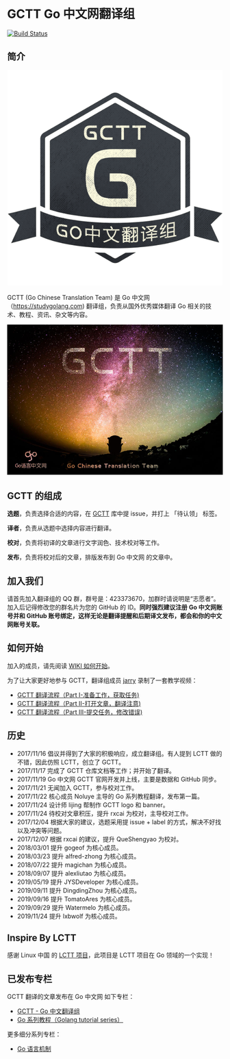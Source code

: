 # GCTT Go 中文网翻译组

[![Build Status](https://travis-ci.org/studygolang/GCTT.svg?branch=master)](https://travis-ci.org/studygolang/GCTT)

## 简介

![](logo.png)

GCTT (Go Chinese Translation Team) 是 Go 中文网（https://studygolang.com) 翻译组，负责从国外优秀媒体翻译 Go 相关的技术、教程、资讯、杂文等内容。

![](banner.jpg)

## GCTT 的组成

**选题**，负责选择合适的内容，在 [GCTT](https://github.com/studygolang/gctt) 库中提 issue，并打上 「待认领」 标签。

**译者**，负责从选题中选择内容进行翻译。

**校对**，负责将初译的文章进行文字润色、技术校对等工作。

**发布**，负责将校对后的文章，排版发布到 Go 中文网 的文章中。

## 加入我们

请首先加入翻译组的 QQ 群，群号是：423373670，加群时请说明是“志愿者”。加入后记得修改您的群名片为您的 GitHub 的 ID。**同时强烈建议注册 Go 中文网账号并和 GitHub 账号绑定，这样无论是翻译提醒和后期译文发布，都会和你的中文网账号关联。**

## 如何开始

加入的成员，请先阅读 [WIKI 如何开始](https://github.com/studygolang/GCTT/wiki)。

为了让大家更好地参与 GCTT，翻译组成员 [jarry](https://github.com/cureking) 录制了一套教学视频：

* [GCTT 翻译流程（Part I-准备工作，获取任务)](https://www.bilibili.com/video/av29042507)
* [GCTT 翻译流程（Part II-打开文章，翻译注意)](https://www.bilibili.com/video/av29292296)
* [GCTT 翻译流程（Part III-提交任务，修改错误)](https://www.bilibili.com/video/av30494605)

## 历史

* 2017/11/16 倡议并得到了大家的积极响应，成立翻译组。有人提到 LCTT 做的不错，因此仿照 LCTT，创立了 GCTT。
* 2017/11/17 完成了 GCTT 仓库文档等工作；并开始了翻译。
* 2017/11/19 Go 中文网 GCTT 官网开发并上线，主要是数据和 GitHub 同步。
* 2017/11/21 无闻加入 GCTT，参与校对工作。
* 2017/11/22 核心成员 Noluye 主导的 Go 系列教程翻译，发布第一篇。
* 2017/11/24 设计师 lijing 帮制作 GCTT logo 和 banner。
* 2017/11/24 待校对文章积压，提升 rxcai 为校对，主导校对工作。
* 2017/12/04 根据大家的建议，选题采用提 issue + label 的方式，解决不好找以及冲突等问题。
* 2017/12/07 根据 rxcai 的建议，提升 QueShengyao 为校对。
* 2018/03/01 提升 gogeof 为核心成员。
* 2018/03/23 提升 alfred-zhong 为核心成员。
* 2018/07/22 提升 magichan 为核心成员。
* 2018/09/07 提升 alexliutao 为核心成员。
* 2019/05/19 提升 JYSDeveloper 为核心成员。
* 2019/09/11 提升 DingdingZhou 为核心成员。
* 2019/09/16 提升 TomatoAres 为核心成员。
* 2019/09/29 提升 Watermelo 为核心成员。
* 2019/11/24 提升 lxbwolf 为核心成员。

## Inspire By LCTT

感谢 Linux 中国 的 [LCTT 项目](https://github.com/LCTT/TranslateProject)，此项目是 LCTT 项目在 Go 领域的一个实现！

## 已发布专栏

GCTT 翻译的文章发布在 Go 中文网 如下专栏：

* [GCTT - Go 中文翻译组](https://studygolang.com/subject/1)
* [Go 系列教程（Golang tutorial series）](https://studygolang.com/subject/2)

更多细分系列专栏：

* [Go 语言机制](https://studygolang.com/subject/74)
